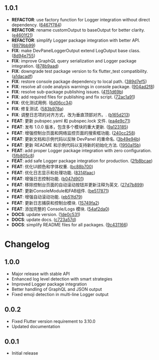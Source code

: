 ## 1.0.1

 - **REFACTOR**: use factory function for Logger integration without direct dependency. ([6467f784](https://github.com/royorange/flutter_dev_panel/commit/6467f7849cfb1a617fe33a8769b79b77e2d2e473))
 - **REFACTOR**: rename customOutput to baseOutput for better clarity. ([e4601f21](https://github.com/royorange/flutter_dev_panel/commit/e4601f213838c78b6be26415bac6bf9a336e81c7))
 - **REFACTOR**: simplify Logger package integration with better API. ([8979bb99](https://github.com/royorange/flutter_dev_panel/commit/8979bb991da4bcbb0b11ee70fb6d49bad7f14e2e))
 - **FIX**: make DevPanelLoggerOutput extend LogOutput base class. ([8d94e755](https://github.com/royorange/flutter_dev_panel/commit/8d94e7556a43072943448d41c426f2b794849d23))
 - **FIX**: improve GraphQL query serialization and Logger package integration. ([878b9aad](https://github.com/royorange/flutter_dev_panel/commit/878b9aad0ffe69747a5f9595be2a6c4ab863c996))
 - **FIX**: downgrade test package version to fix flutter_test compatibility. ([a1dacadf](https://github.com/royorange/flutter_dev_panel/commit/a1dacadf7d585eeb782ea2ca61577791d915816c))
 - **FIX**: restore console package dependency to local path. ([389d7ef5](https://github.com/royorange/flutter_dev_panel/commit/389d7ef508ee7c659d5924ab205b505027f1d9c7))
 - **FIX**: resolve all code analysis warnings in console package. ([904ad2f8](https://github.com/royorange/flutter_dev_panel/commit/904ad2f8bd6980109ac57e7b1d3e3b4da7782a83))
 - **FIX**: resolve sub-package publishing issues. ([4151d69b](https://github.com/royorange/flutter_dev_panel/commit/4151d69b4e7c0009a62b40d50d0c7ced672032fd))
 - **FIX**: add required files for publishing and fix script. ([72ac1a91](https://github.com/royorange/flutter_dev_panel/commit/72ac1a91ceeb283d3fedf2e2a11419c60ff78bbe))
 - **FIX**: 优化测试用例. ([6d06cc34](https://github.com/royorange/flutter_dev_panel/commit/6d06cc346cc19dfa5589d039143868c9f878dfda))
 - **FIX**: 修复测试. ([583b978a](https://github.com/royorange/flutter_dev_panel/commit/583b978a9e759c68ba341bfe314a2302160e801e))
 - **FIX**: 调整日志项的对齐方式，改为垂直顶部对齐。. ([b165d213](https://github.com/royorange/flutter_dev_panel/commit/b165d2133b614c7e2ab898ec347e661d40a65ab9))
 - **FEAT**: 更新 pubspec.yaml 和 pubspec.lock 文件. ([ea4e9c71](https://github.com/royorange/flutter_dev_panel/commit/ea4e9c71f11120ea29759e21c1fc3be9c959ea16))
 - **FEAT**: 发布 1.0.0 版本，包含多个模块的重大更新. ([9a123185](https://github.com/royorange/flutter_dev_panel/commit/9a1231850d0f12b5ce9d94c0fa67e9e44b3dd1f4))
 - **FEAT**: 增强控制台页面和网络监控页面的搜索框功能. ([240cc258](https://github.com/royorange/flutter_dev_panel/commit/240cc258a0b0a9a9ea5a974f15fb8770a2d466fa))
 - **FEAT**: 更新文档和示例代码以反映 DevPanel 的重命名. ([3b49e94b](https://github.com/royorange/flutter_dev_panel/commit/3b49e94b588f4cb3067a43cf0cf32f0173350f4e))
 - **FEAT**: 更新 README 和示例代码以支持新的初始化方法. ([1950a15b](https://github.com/royorange/flutter_dev_panel/commit/1950a15bbaeb1e5463d1c987428075288cf8ecd9))
 - **FEAT**: add proper Logger package integration with zero configuration. ([5fb805c8](https://github.com/royorange/flutter_dev_panel/commit/5fb805c8cdaa5ae29808ca5e8064cd8995d0e1ca))
 - **FEAT**: add safe Logger package integration for production. ([2fb8bcae](https://github.com/royorange/flutter_dev_panel/commit/2fb8bcae9689c8a8fce94bfb63aa4523ed4e541e))
 - **FEAT**: 优化UI颜色和字体权重. ([bc88b700](https://github.com/royorange/flutter_dev_panel/commit/bc88b70040db8c9b3ddd857bd9e32cb9fb34c11f))
 - **FEAT**: 优化日志显示和处理功能. ([8314faac](https://github.com/royorange/flutter_dev_panel/commit/8314faac7161200028e1c0552366493244abbcbb))
 - **FEAT**: 增强日志控制功能. ([b047d901](https://github.com/royorange/flutter_dev_panel/commit/b047d9014c7f865fdfbf34cea08dd6c4b19ea55e))
 - **FEAT**: 移除控制台页面的自动滚动按钮并更新注释为英文. ([27d7b899](https://github.com/royorange/flutter_dev_panel/commit/27d7b899c2e53d2f3d07ea1ff398a47498038f87))
 - **FEAT**: 更新ConsoleModule和FAB组件. ([be517871](https://github.com/royorange/flutter_dev_panel/commit/be5178711c186cbec5ab25d325234aa3511b17e9))
 - **FEAT**: 增强自动滚动功能. ([eb51fd79](https://github.com/royorange/flutter_dev_panel/commit/eb51fd79a5b61804045de3561d7c3c0e3fd1c0d8))
 - **FEAT**: 更新日志捕获和控制台模块. ([15749fa2](https://github.com/royorange/flutter_dev_panel/commit/15749fa29ac1485ed8035f695f353d1ac53a1af1))
 - **FEAT**: 添加完整的 Console/Logs 模块. ([54af2da0](https://github.com/royorange/flutter_dev_panel/commit/54af2da0464d5d97e314c87529a52ece1241bc97))
 - **DOCS**: update version. ([1de0c531](https://github.com/royorange/flutter_dev_panel/commit/1de0c531d31254cbfec3d8927a2f3fb79eadec62))
 - **DOCS**: update docs. ([c723a57d](https://github.com/royorange/flutter_dev_panel/commit/c723a57d53858051292c52c956e77c99b341d85f))
 - **DOCS**: simplify README files for all packages. ([9c431166](https://github.com/royorange/flutter_dev_panel/commit/9c431166e0c8b932be16bf315f4c0d5f696c3933))

# Changelog

## 1.0.0

* Major release with stable API
* Enhanced log level detection with smart strategies
* Improved Logger package integration
* Better handling of GraphQL and JSON output
* Fixed emoji detection in multi-line Logger output

## 0.0.2

* Fixed Flutter version requirement to 3.10.0
* Updated documentation

## 0.0.1

* Initial release
